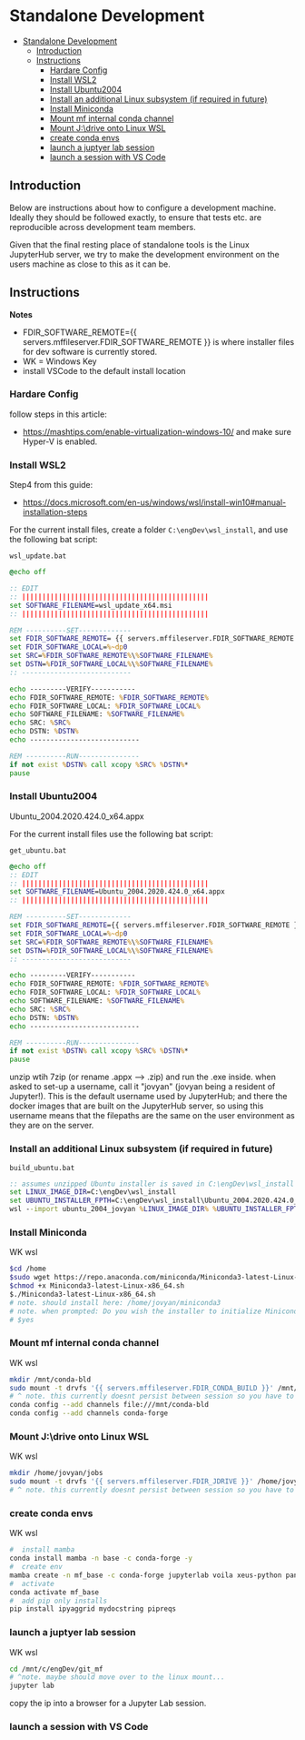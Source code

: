 # Standalone Development

- [Standalone Development](#standalone-development)
  - [Introduction](#introduction)
  - [Instructions](#instructions)
    - [Hardare Config](#hardare-config)
    - [Install WSL2](#install-wsl2)
    - [Install Ubuntu2004](#install-ubuntu2004)
    - [Install an additional Linux subsystem (if required in future)](#install-an-additional-linux-subsystem-if-required-in-future)
    - [Install Miniconda](#install-miniconda)
    - [Mount mf internal conda channel](#mount-mf-internal-conda-channel)
    - [Mount J:\drive onto Linux WSL](#mount-jdrive-onto-linux-wsl)
    - [create conda envs](#create-conda-envs)
    - [launch a juptyer lab session](#launch-a-juptyer-lab-session)
    - [launch a session with VS Code](#launch-a-session-with-vs-code)

## Introduction

Below are instructions about how to configure a development machine. Ideally they should
be followed exactly, to ensure that tests etc. are reproducible across development team
members.

Given that the final resting place of standalone tools is the Linux JupyterHub server,
we try to make the development environment on the users machine as close to this as
it can be.

## Instructions

__Notes__

- FDIR_SOFTWARE_REMOTE={{ servers.mffileserver.FDIR_SOFTWARE_REMOTE }} is where installer files for dev software is currently stored.
- WK = Windows Key
- install VSCode to the default install location

### Hardare Config

follow steps in this article:
- https://mashtips.com/enable-virtualization-windows-10/
and make sure Hyper-V is enabled.


### Install WSL2

Step4 from this guide:
- https://docs.microsoft.com/en-us/windows/wsl/install-win10#manual-installation-steps

For the current install files, create a folder `C:\engDev\wsl_install`, and use the following bat script:


`wsl_update.bat`  

```cmd
@echo off

:: EDIT 
:: ||||||||||||||||||||||||||||||||||||||||||||||
set SOFTWARE_FILENAME=wsl_update_x64.msi
:: ||||||||||||||||||||||||||||||||||||||||||||||

REM ----------SET-------------
set FDIR_SOFTWARE_REMOTE= {{ servers.mffileserver.FDIR_SOFTWARE_REMOTE }}
set FDIR_SOFTWARE_LOCAL=%~dp0
set SRC=%FDIR_SOFTWARE_REMOTE%\%SOFTWARE_FILENAME%
set DSTN=%FDIR_SOFTWARE_LOCAL%\%SOFTWARE_FILENAME%
:: ---------------------------

echo ---------VERIFY-----------
echo FDIR_SOFTWARE_REMOTE: %FDIR_SOFTWARE_REMOTE%
echo FDIR_SOFTWARE_LOCAL: %FDIR_SOFTWARE_LOCAL%
echo SOFTWARE_FILENAME: %SOFTWARE_FILENAME%
echo SRC: %SRC%
echo DSTN: %DSTN%
echo ---------------------------

REM ----------RUN---------------
if not exist %DSTN% call xcopy %SRC% %DSTN%*
pause
```

### Install Ubuntu2004

Ubuntu_2004.2020.424.0_x64.appx

For the current install files use the following bat script:

`get_ubuntu.bat`  

```cmd
@echo off
:: EDIT 
:: ||||||||||||||||||||||||||||||||||||||||||||||
set SOFTWARE_FILENAME=Ubuntu_2004.2020.424.0_x64.appx
:: ||||||||||||||||||||||||||||||||||||||||||||||

REM ----------SET-------------
set FDIR_SOFTWARE_REMOTE={{ servers.mffileserver.FDIR_SOFTWARE_REMOTE }}
set FDIR_SOFTWARE_LOCAL=%~dp0
set SRC=%FDIR_SOFTWARE_REMOTE%\%SOFTWARE_FILENAME%
set DSTN=%FDIR_SOFTWARE_LOCAL%\%SOFTWARE_FILENAME%
:: ---------------------------

echo ---------VERIFY-----------
echo FDIR_SOFTWARE_REMOTE: %FDIR_SOFTWARE_REMOTE%
echo FDIR_SOFTWARE_LOCAL: %FDIR_SOFTWARE_LOCAL%
echo SOFTWARE_FILENAME: %SOFTWARE_FILENAME%
echo SRC: %SRC%
echo DSTN: %DSTN%
echo ---------------------------

REM ----------RUN---------------
if not exist %DSTN% call xcopy %SRC% %DSTN%*
pause
```

unzip wtih 7zip (or rename .appx --> .zip) and run the .exe inside.
when asked to set-up a username, call it "jovyan" (jovyan being a resident of Jupyter!).
This is the default username used by JupyterHub; and there the docker images that are built
on the JupyterHub server, so using this username means that the filepaths are the same on the
user environment as they are on the server.

### Install an additional Linux subsystem (if required in future)

`build_ubuntu.bat`  

```cmd
:: assumes unzipped Ubuntu installer is saved in C:\engDev\wsl_install
set LINUX_IMAGE_DIR=C:\engDev\wsl_install
set UBUNTU_INSTALLER_FPTH=C:\engDev\wsl_install\Ubuntu_2004.2020.424.0_x64\install.tar.gz
wsl --import ubuntu_2004_jovyan %LINUX_IMAGE_DIR% %UBUNTU_INSTALLER_FPTH%
```

### Install Miniconda

WK wsl

```bash
$cd /home
$sudo wget https://repo.anaconda.com/miniconda/Miniconda3-latest-Linux-x86_64.sh
$chmod +x Miniconda3-latest-Linux-x86_64.sh
$./Miniconda3-latest-Linux-x86_64.sh
# note. should install here: /home/jovyan/miniconda3
# note. when prompted: Do you wish the installer to initialize Miniconda3, by running conda init? [yes|no]
# $yes
```

### Mount mf internal conda channel

WK wsl

```bash
mkdir /mnt/conda-bld
sudo mount -t drvfs '{{ servers.mffileserver.FDIR_CONDA_BUILD }}' /mnt/conda-bld
# ^ note. this currently doesnt persist between session so you have to do it everytime
conda config --add channels file:///mnt/conda-bld
conda config --add channels conda-forge
```

### Mount J:\drive onto Linux WSL

WK wsl

```bash
mkdir /home/jovyan/jobs
sudo mount -t drvfs '{{ servers.mffileserver.FDIR_JDRIVE }}' /home/jovyan/jobs
# ^ note. this currently doesnt persist between session so you have to do it everytime
```

### create conda envs

WK wsl

```bash
#  install mamba
conda install mamba -n base -c conda-forge -y
#  create env
mamba create -n mf_base -c conda-forge jupyterlab voila xeus-python pandas numpy markdown pydantic dacite ipysheet ipyfilechooser xmltodict plotly altair altair_saver halo pyyaml jupytext click nodejs openpyxl tabulate watchdog xlsxwriter pip xlsxtemplater mf_file_utilities mfom -y
#  activate 
conda activate mf_base
#  add pip only installs
pip install ipyaggrid mydocstring pipreqs
```

### launch a juptyer lab session

WK wsl

```bash
cd /mnt/c/engDev/git_mf
# ^note. maybe should move over to the linux mount...
jupyter lab
```

copy the ip into a browser for a Jupyter Lab session.

### launch a session with VS Code
